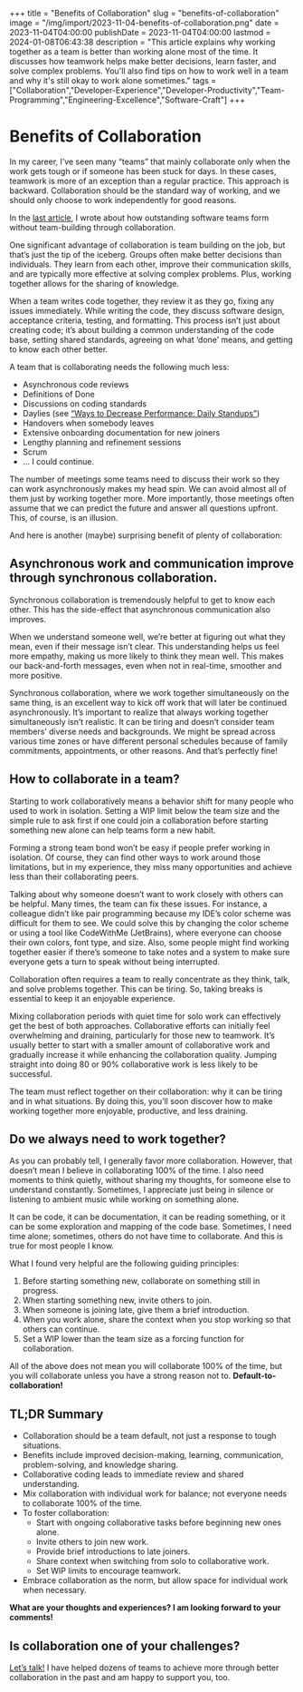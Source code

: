 +++
title = "Benefits of Collaboration"
slug = "benefits-of-collaboration"
image = "/img/import/2023-11-04-benefits-of-collaboration.png"
date = 2023-11-04T04:00:00
publishDate = 2023-11-04T04:00:00
lastmod = 2024-01-08T06:43:38
description = "This article explains why working together as a team is better than working alone most of the time. It discusses how teamwork helps make better decisions, learn faster, and solve complex problems. You'll also find tips on how to work well in a team and why it's still okay to work alone sometimes."
tags = ["Collaboration","Developer-Experience","Developer-Productivity","Team-Programming","Engineering-Excellence","Software-Craft"]
+++
# Benefits of Collaboration

In my career, I’ve seen many “teams” that mainly collaborate only when the work gets tough or if someone has been stuck for days. In these cases, teamwork is more of an exception than a regular practice. This approach is backward. Collaboration should be the standard way of working, and we should only choose to work independently for good reasons.

In the [last article](https://open.substack.com/pub/devexnuggets/p/how-outstanding-teams-form-without), I wrote about how outstanding software teams form without team-building through collaboration.

One significant advantage of collaboration is team building on the job, but that’s just the tip of the iceberg. Groups often make better decisions than individuals. They learn from each other, improve their communication skills, and are typically more effective at solving complex problems. Plus, working together allows for the sharing of knowledge.

When a team writes code together, they review it as they go, fixing any issues immediately. While writing the code, they discuss software design, acceptance criteria, testing, and formatting. This process isn’t just about creating code; it’s about building a common understanding of the code base, setting shared standards, agreeing on what ‘done’ means, and getting to know each other better.

A team that is collaborating needs the following much less:

* Asynchronous code reviews
* Definitions of Done
* Discussions on coding standards
* Daylies (see [“Ways to Decrease Performance: Daily Standups”](/blog/ways-to-decrease-performance-daily-standups/))
* Handovers when somebody leaves
* Extensive onboarding documentation for new joiners
* Lengthy planning and refinement sessions
* Scrum
* … I could continue.

The number of meetings some teams need to discuss their work so they can work asynchronously makes my head spin. We can avoid almost all of them just by working together more. More importantly, those meetings often assume that we can predict the future and answer all questions upfront. This, of course, is an illusion. 

And here is another (maybe) surprising benefit of plenty of collaboration: 

## Asynchronous work and communication improve through synchronous collaboration.

Synchronous collaboration is tremendously helpful to get to know each other. This has the side-effect that asynchronous communication also improves. 

When we understand someone well, we’re better at figuring out what they mean, even if their message isn’t clear. This understanding helps us feel more empathy, making us more likely to think they mean well. This makes our back-and-forth messages, even when not in real-time, smoother and more positive.

Synchronous collaboration, where we work together simultaneously on the same thing, is an excellent way to kick off work that will later be continued asynchronously. It’s important to realize that always working together simultaneously isn’t realistic. It can be tiring and doesn’t consider team members’ diverse needs and backgrounds. We might be spread across various time zones or have different personal schedules because of family commitments, appointments, or other reasons. And that’s perfectly fine!

## How to collaborate in a team?

Starting to work collaboratively means a behavior shift for many people who used to work in isolation. Setting a WIP limit below the team size and the simple rule to ask first if one could join a collaboration before starting something new alone can help teams form a new habit.

Forming a strong team bond won’t be easy if people prefer working in isolation. Of course, they can find other ways to work around those limitations, but in my experience, they miss many opportunities and achieve less than their collaborating peers.

Talking about why someone doesn’t want to work closely with others can be helpful. Many times, the team can fix these issues. For instance, a colleague didn’t like pair programming because my IDE’s color scheme was difficult for them to see. We could solve this by changing the color scheme or using a tool like CodeWithMe (JetBrains), where everyone can choose their own colors, font type, and size. Also, some people might find working together easier if there’s someone to take notes and a system to make sure everyone gets a turn to speak without being interrupted.

Collaboration often requires a team to really concentrate as they think, talk, and solve problems together. This can be tiring. So, taking breaks is essential to keep it an enjoyable experience.

Mixing collaboration periods with quiet time for solo work can effectively get the best of both approaches. Collaborative efforts can initially feel overwhelming and draining, particularly for those new to teamwork. It’s usually better to start with a smaller amount of collaborative work and gradually increase it while enhancing the collaboration quality. Jumping straight into doing 80 or 90% collaborative work is less likely to be successful.

The team must reflect together on their collaboration: why it can be tiring and in what situations. By doing this, you’ll soon discover how to make working together more enjoyable, productive, and less draining.

## Do we always need to work together?

As you can probably tell, I generally favor more collaboration. However, that doesn’t mean I believe in collaborating 100% of the time. I also need moments to think quietly, without sharing my thoughts, for someone else to understand constantly. Sometimes, I appreciate just being in silence or listening to ambient music while working on something alone.

It can be code, it can be documentation, it can be reading something, or it can be some exploration and mapping of the code base. Sometimes, I need time alone; sometimes, others do not have time to collaborate. And this is true for most people I know.

What I found very helpful are the following guiding principles:

1. Before starting something new, collaborate on something still in progress.
2. When starting something new, invite others to join.
3. When someone is joining late, give them a brief introduction.
4. When you work alone, share the context when you stop working so that others can continue.
5. Set a WIP lower than the team size as a forcing function for collaboration.

All of the above does not mean you will collaborate 100% of the time, but you will collaborate unless you have a strong reason not to. **Default-to-collaboration!**

## TL;DR Summary

* Collaboration should be a team default, not just a response to tough situations.
* Benefits include improved decision-making, learning, communication, problem-solving, and knowledge sharing.
* Collaborative coding leads to immediate review and shared understanding.
* Mix collaboration with individual work for balance; not everyone needs to collaborate 100% of the time.
* To foster collaboration:  
   * Start with ongoing collaborative tasks before beginning new ones alone.  
   * Invite others to join new work.  
   * Provide brief introductions to late joiners.  
   * Share context when switching from solo to collaborative work.  
   * Set WIP limits to encourage teamwork.
* Embrace collaboration as the norm, but allow space for individual work when necessary.

**What are your thoughts and experiences? I am looking forward to your comments!**

## Is collaboration one of your challenges?

[Let’s talk!](https://unblocked.engineering/#DiscoveryCall) I have helped dozens of teams to achieve more through better collaboration in the past and am happy to support you, too.